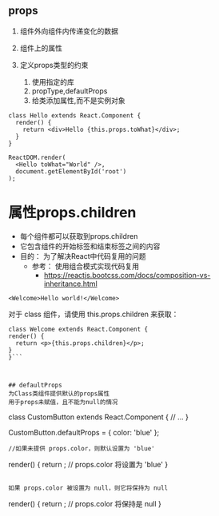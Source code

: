 ## props

   1. 组件外向组件内传递变化的数据
   2. 组件上的属性
   3. 定义props类型的约束

      1. 使用指定的库
      2. propType,defaultProps
      3. 给类添加属性,而不是实例对象

  ```
  class Hello extends React.Component {
    render() {
      return <div>Hello {this.props.toWhat}</div>;
    }
  }

  ReactDOM.render(
    <Hello toWhat="World" />,
    document.getElementById('root')
  );
  ```

# 属性**props.children**
  * 每个组件都可以获取到props.children
  * 它包含组件的开始标签和结束标签之间的内容 
  * 目的： 为了解决React中代码复用的问题
    * 参考： 使用组合模式实现代码复用
      * https://reactjs.bootcss.com/docs/composition-vs-inheritance.html
  ```
  <Welcome>Hello world!</Welcome>
  ```
  对于 class 组件，请使用 this.props.children 来获取：
  ```
  class Welcome extends React.Component {
  render() {
    return <p>{this.props.children}</p>;
  }
}```



## defaultProps
为Class类组件提供默认的props属性
用于props未赋值，且不能为null的情况

  ```
  class CustomButton extends React.Component {
    // ...
  }

  CustomButton.defaultProps = {
    color: 'blue'
  };
  ```
//如果未提供 props.color，则默认设置为 'blue'

 ```
  render() {
    return <CustomButton /> ; // props.color 将设置为 'blue'
  }
 ```

如果 props.color 被设置为 null，则它将保持为 null

  ```
  render() {
      return <CustomButton color={null} /> ; // props.color 将保持是 null
    }
  ```